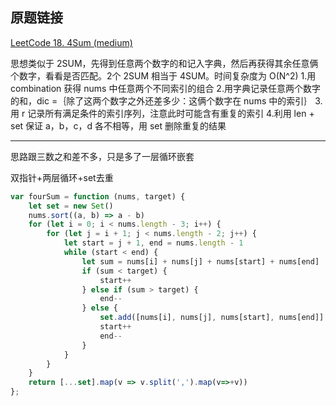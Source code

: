 ## 原题链接

[LeetCode 18. 4Sum (medium)](https://leetcode-cn.com/problems/4sum/)

思想类似于 2SUM，先得到任意两个数字的和记入字典，然后再获得其余任意俩个数字，看看是否匹配。2个 2SUM 相当于 4SUM。时间复杂度为 O(N^2)
1.用 combination 获得 nums 中任意两个不同索引的组合
2.用字典记录任意两个数字的和，dic =｛除了这两个数字之外还差多少：这俩个数字在 nums 中的索引｝
3.用 r 记录所有满足条件的索引序列，注意此时可能含有重复的索引
4.利用 len + set 保证 a，b，c，d 各不相等，用 set 删除重复的结果


----

思路跟三数之和差不多，只是多了一层循环嵌套

双指针+两层循环+set去重

```javascript
var fourSum = function (nums, target) {
    let set = new Set()
    nums.sort((a, b) => a - b)
    for (let i = 0; i < nums.length - 3; i++) {
        for (let j = i + 1; j < nums.length - 2; j++) {
            let start = j + 1, end = nums.length - 1
            while (start < end) {
                let sum = nums[i] + nums[j] + nums[start] + nums[end]
                if (sum < target) {
                    start++
                } else if (sum > target) {
                    end--
                } else {
                    set.add([nums[i], nums[j], nums[start], nums[end]].join(','))
                    start++
                    end--
                }
            }
        }
    }
    return [...set].map(v => v.split(',').map(v=>+v))
};
```
